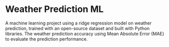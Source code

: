# Weather Prediction ML
A machine learning project using a ridge regression model on weather prediction, trained with an open-source dataset and built with Python libraries. The weather prediction accuracy using Mean Absolute Error (MAE) to evaluate the prediction performance.
